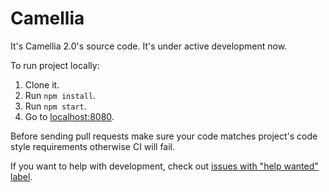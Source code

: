 # Camellia

It's Camellia 2.0's source code. It's under active development now.

To run project locally:

1. Clone it.
2. Run `npm install`.
3. Run `npm start`.
4. Go to [localhost:8080](http://localhost:8080).

Before sending pull requests make sure your code matches project's code style requirements otherwise CI will fail.

If you want to help with development, check out [issues with "help wanted" label](https://github.com/neluzhin/camellia/issues?q=is%3Aissue+is%3Aopen+label%3A%22help+wanted%22).
